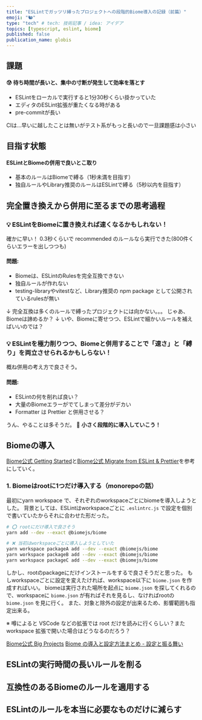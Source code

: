 ```yaml
---
title: "ESLintでガッツリ縛ったプロジェクトへの段階的Biome導入の記録（前篇）"
emoji: "🐿️"
type: "tech" # tech: 技術記事 / idea: アイデア
topics: [typescript, eslint, biome]
published: false
publication_name: globis
---
```


## 課題

#### 😰 待ち時間が長いと、集中の寸断が発生して効率を落とす

- ESLintをローカルで実行すると1分30秒くらい掛かっていた
- エディタのESLint拡張が重たくなる時がある
- pre-commitが長い

CIは...早いに越したことは無いがテスト系がもっと長いので一旦課題感は小さい

## 目指す状態

#### ESLintとBiomeの併用で良いとこ取り

- 基本のルールはBiomeで縛る（1秒未満を目指す）
- 独自ルールやLibrary推奨のルールはESLintで縛る（5秒以内を目指す）


## 完全置き換えから併用に至るまでの思考過程


### 💡 ESLintをBiomeに置き換えれば速くなるかもしれない！

確かに早い！
0.3秒くらいで recommended のルールなら実行できた(800件くらいエラーを出しつつも)

#### 問題:
  - Biomeは、ESLintのRulesを完全互換できない
  - 独自ルールが作れない
  - testing-libraryやvitestなど、Library推奨の npm package として公開されているrulesが無い

↓
完全互換は多くのルールで縛ったプロジェクトには向かない。。。
じゃあ、Biomeは諦めるか？
↓
いや、Biomeに寄せつつ、ESLintで細かいルールを補えばいいのでは？

### 💡 ESLintを極力削りつつ、Biomeと併用することで「速さ」と「縛り」を両立させられるかもしらない！

概ね併用の考え方で良さそう。

#### 問題:

- ESLintの何を削れば良い？
- 大量のBiomeエラーがでてしまって差分がデカい
- Formatter は Prettier と併用させる？

うん、やることは多そうだ。
🥰 **小さく段階的に導入していこう！**

## Biomeの導入


[Biome公式 Getting Started](https://biomejs.dev/guides/getting-started/)と[Biome公式 Migrate from ESLint & Prettier](https://biomejs.dev/guides/migrate-eslint-prettier/)を参考にしていく。

### 1. Biomeはrootに1つだけ導入する（monorepoの話）

最初にyarn workspace で、それぞれのworkspaceごとにbiomeを導入しようとした。
背景としては、ESLintはworkspaceごとに `.eslintrc.js` で設定を個別で書いていたからそれに合わせた形だった。

```bash
# ⭕️ rootにだけ導入で良さそう
yarn add --dev --exact @biomejs/biome

# ❌️ 当初はworkspaceごとに導入しようとしていた
yarn workspace packageA add --dev --exact @biomejs/biome
yarn workspace packageB add --dev --exact @biomejs/biome
yarn workspace packageC add --dev --exact @biomejs/biome
```

しかし、rootのpackageにだけインストールをするで良さそうだと思った。
もしworkspaceごとに設定を変えたければ、workspace以下に `biome.json` を作成すればいい。
biomeは実行された場所を起点に `biome.json` を探してくれるので、workspaceに `biome.json` が有ればそれを見るし、なければrootの `biome.json` を見に行く。
また、対象と除外の設定が出来るため、影響範囲も指定出来る。

※ 噂によると VSCode などの拡張では root だけを読みに行くらしい？また workspace 拡張で開いた場合はどうなるのだろう？

[Biome公式 Big Projects](https://biomejs.dev/guides/big-projects/)
[Biome の導入と設定方法まとめ - 設定と振る舞い](https://zenn.dev/akineko/articles/d967d5dcada598#%E8%A8%AD%E5%AE%9A%E3%81%A8%E6%8C%AF%E3%82%8B%E8%88%9E%E3%81%84)

## ESLintの実行時間の長いルールを削る

## 互換性のあるBiomeのルールを適用する

## ESLintのルールを本当に必要なものだけに減らす
